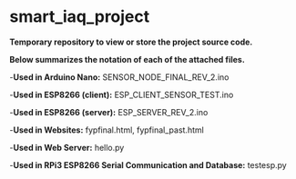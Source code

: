 # smart_iaq_project

**Temporary repository to view or store the project source code.** 

**Below summarizes the notation of each of the attached files.** 

-**Used in Arduino Nano:** SENSOR_NODE_FINAL_REV_2.ino

-**Used in ESP8266 (client):**
ESP_CLIENT_SENSOR_TEST.ino

-**Used in ESP8266 (server):**
ESP_SERVER_REV_2.ino

-**Used in Websites:**
fypfinal.html, fypfinal_past.html

-**Used in Web Server:**
hello.py

-**Used in RPi3 ESP8266 Serial Communication and Database:**
testesp.py

